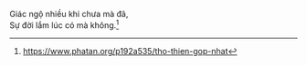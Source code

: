 Giác ngộ nhiều khi chưa mà đã,  
Sự đời lắm lúc có mà không.[^1]



[^1]: https://www.phatan.org/p192a535/tho-thien-gop-nhat